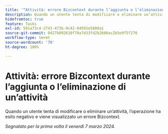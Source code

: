 ```yaml
---
title: '“Attività: errore Bizcontext durante l’aggiunta o l’eliminazione di un’attività”'
description: Quando un utente tenta di modificare o eliminare un’attività, l’operazione ha esito negativo e viene visualizzato un errore Bizcontext.
hidefromtoc: true
feature: Tasks
exl-id: 581a73c4-2743-473b-9c42-84591e5800a1
source-git-commit: 0427b092610f78a7d33fd2b2606ac2b5e9f5f270
workflow-type: tm+mt
source-wordcount: '70'
ht-degree: 100%

---
```


# Attività: errore Bizcontext durante l’aggiunta o l’eliminazione di un’attività

Quando un utente tenta di modificare o eliminare un’attività, l’operazione ha esito negativo e viene visualizzato un errore Bizcontext.

_Segnalato per la prima volta il venerdì 7 marzo 2024._
